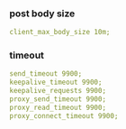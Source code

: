 ### post body size
```yaml
client_max_body_size 10m;
```

### timeout
```yaml
send_timeout 9900;
keepalive_timeout 9900;
keepalive_requests 9900;
proxy_send_timeout 9900;
proxy_read_timeout 9900;
proxy_connect_timeout 9900;
```
